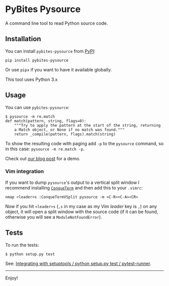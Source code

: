 # PyBites Pysource

A command line tool to read Python source code.

## Installation

You can install `pybites-pysource` from [PyPI](https://pypi.org/project/pybites-pysource/):

    pip install pybites-pysource

Or use `pipx` if you want to have it available globally.

This tool uses Python 3.x

## Usage

You can use `pybites-pysource`:

```
$ pysource -m re.match
def match(pattern, string, flags=0):
	"""Try to apply the pattern at the start of the string, returning
	a Match object, or None if no match was found."""
	return _compile(pattern, flags).match(string)
```

To show the resulting code with paging add `-p` to the `pysource` command, so in this case: `pysource -m re.match -p`.

Check out [our blog post](https://pybit.es/get-python-source.html) for a demo.

### Vim integration

If you want to dump `pysource`'s output to a vertical split window I recommend installing [`ConqueTerm`](https://github.com/gingerhot/conque-term-vim) and then add this to your `.vimrc`:

```
nmap <leader>s :ConqueTermVSplit pysource -m <C-R><C-A><CR>
```

Now if you hit `<leader>s` (`,s` in my case as my Vim _leader_ key is `,`) on any object, it will open a split window with the source code (if it can be found, otherwise you will see a `ModuleNotFoundError`).

## Tests

To run the tests:

	$ python setup.py test

See: [Integrating with setuptools / python setup.py test / pytest-runner](https://docs.pytest.org/en/documentation-restructure/background/goodpractices.html#integrating-with-setuptools-python-setup-py-test-pytest-runner).

---

Enjoy!
